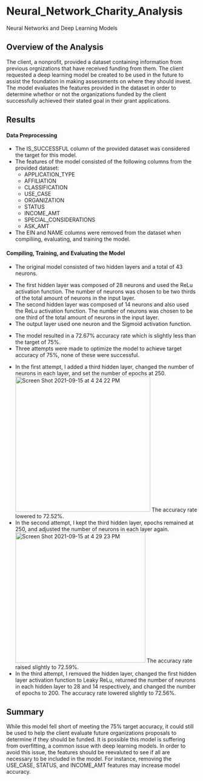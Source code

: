 # Neural_Network_Charity_Analysis
Neural Networks and Deep Learning Models

## Overview of the Analysis

The client, a nonprofit, provided a dataset containing information from previous orgnizations that have received funding from them. The client requested a deep learning model be created to be used in the future to assist the foundation in making assessments on where they should invest. The model evaluates the features provided in the dataset in order to determine whethor or not the organizations funded by the client successfully achieved their stated goal in their grant applications.

## Results

#### Data Preprocessing
- The IS_SUCCESSFUL column of the provided dataset was considered the target for this model.
- The features of the model consisted of the following columns from the provided dataset:
  * APPLICATION_TYPE
  * AFFILIATION
  * CLASSIFICATION
  * USE_CASE
  * ORGANIZATION
  * STATUS
  * INCOME_AMT
  * SPECIAL_CONSIDERATIONS
  * ASK_AMT
- The EIN and NAME columns were removed from the dataset when compiliing, evaluating, and training the model.

#### Compiling, Training, and Evaluating the Model
- The original model consisted of two hidden layers and a total of 43 neurons.
 * The first hidden layer was composed of 28 neurons and used the ReLu activation function. The number of neurons was chosen to be two thirds of the total amount of neurons in the input layer.
 * The second hidden layer was composed of 14 neurons and also used the ReLu activation function. The number of neurons was chosen to be one third of the total amount of neurons in the input layer.
 * The output layer used one neuron and the Sigmoid activation function.
- The model resulted in a 72.67% accuracy rate which is slightly less than the target of 75%.
- Three attempts were made to optimize the model to achieve target accuracy of 75%, none of these were successful.
 * In the first attempt, I added a third hidden layer, changed the number of neurons in each layer, and set the number of epochs at 250.  <img width="356" alt="Screen Shot 2021-09-15 at 4 24 22 PM" src="https://user-images.githubusercontent.com/82982901/133504335-5a7a6ef7-538e-4305-a7dc-53e3dac8c814.png"> The accuracy rate lowered to 72.52%.
 * In the second attempt, I kept the third hidden layer, epochs remained at 250, and adjusted the number of neurons in each layer again. <img width="343" alt="Screen Shot 2021-09-15 at 4 29 23 PM" src="https://user-images.githubusercontent.com/82982901/133505852-7979f47e-bb85-42bc-b75d-06b1cdef4c4b.png"> The accuracy rate raised slightly to 72.59%.
 * In the third attempt, I removed the hidden layer, changed the first hidden layer activation function to Leaky ReLu, returned the number of neurons in each hidden layer to 28 and 14 respectively, and changed the number of epochs to 200. The accuracy rate lowered slightly to 72.56%.

## Summary

While this model fell short of meeting the 75% target accuracy, it could still be used to help the client evaluate future organizations proposals to determine if they should be funded. 
It is possible this model is suffering from overfitting, a common issue with deep learning models. In order to avoid this issue, the features should be reevaluted to see if all are necessary to be included in the model. For instance, removing the USE_CASE, STATUS, and INCOME_AMT features may increase model accuracy.
